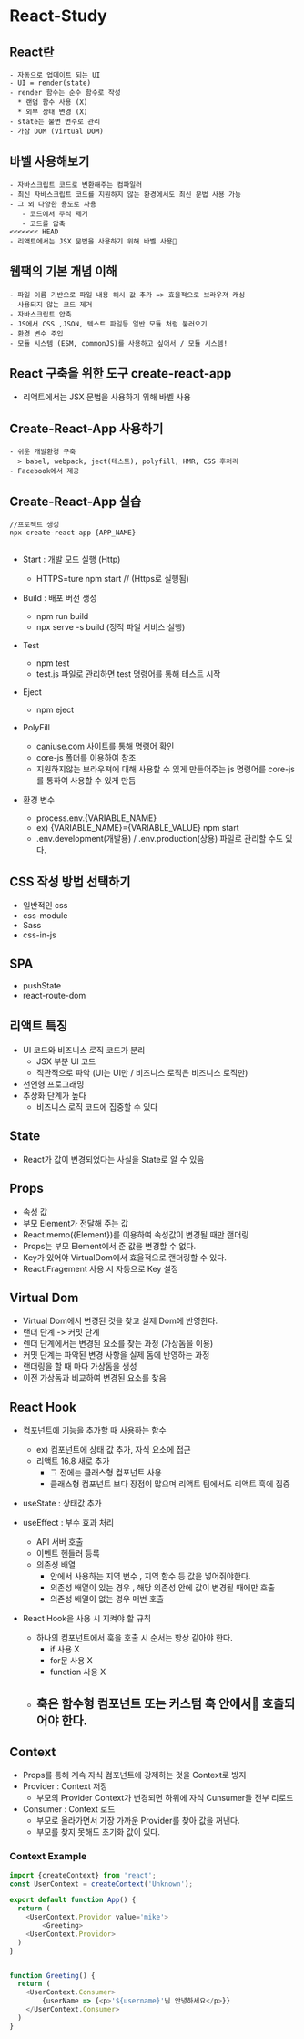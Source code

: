 # React-Study

## React란
```
- 자동으로 업데이트 되는 UI
- UI = render(state)
- render 함수는 순수 함수로 작성
  * 랜덤 함수 사용 (X)
  * 외부 상태 변경 (X)
- state는 불변 변수로 관리
- 가삼 DOM (Virtual DOM) 
```


## 바벨 사용해보기
```
- 자바스크립트 코드로 변환해주는 컴파일러
- 최신 자바스크립트 코드를 지원하지 않는 환경에서도 최신 문법 사용 가능
- 그 외 다양한 용도로 사용
   - 코드에서 주석 제거 
   - 코드를 압축
<<<<<<< HEAD
- 리액트에서는 JSX 문법을 사용하기 위해 바벨 사용
```

## 웹팩의 기본 개념 이해
```
- 파일 이름 기반으로 파일 내용 해시 값 추가 => 효율적으로 브라우져 캐싱
- 사용되지 않는 코드 제거
- 자바스크립트 압축
- JS에서 CSS ,JSON, 텍스트 파일등 일반 모듈 처럼 불러오기 
- 환경 변수 주입
- 모듈 시스템 (ESM, commonJS)를 사용하고 싶어서 / 모듈 시스템!
```

## React 구축을 위한 도구 create-react-app 
- 리액트에서는 JSX 문법을 사용하기 위해 바벨 사용
 
## Create-React-App 사용하기
```
- 쉬운 개발환경 구축
  > babel, webpack, ject(테스트), polyfill, HMR, CSS 후처리
- Facebook에서 제공
```

## Create-React-App 실습
```
//프로젝트 생성
npx create-react-app {APP_NAME}
```

## 
- Start : 개발 모드 실행 (Http) 
  - HTTPS=ture npm start // (Https로 실행됨)
- Build : 배포 버전 생성
  -  npm run build
  -  npx serve -s build (정적 파일 서비스 실행) 
- Test
  -  npm test
  -  test.js 파일로 관리하면 test 명령어를 통해 테스트 시작
- Eject
  -  npm eject

- PolyFill
  - caniuse.com 사이트를 통해 명령어 확인
  - core-js 폴더를 이용하여 참조
  - 지원하지않는 브라우져에 대해 사용할 수 있게 만들어주는 js 명령어를 core-js를 통하여 사용할 수 있게 만듬

- 환경 변수
  - process.env.{VARIABLE_NAME} 
  - ex) {VARIABLE_NAME}={VARIABLE_VALUE} npm start
  - .env.development(개발용) / .env.production(상용) 파일로 관리할 수도 있다.


## CSS 작성 방법 선택하기
- 일반적인 css
- css-module
- Sass
- css-in-js


## SPA
- pushState
- react-route-dom


## 리액트 특징
- UI 코드와 비즈니스 로직 코드가 분리 
  - JSX 부분 UI 코드
  - 직관적으로 파악 (UI는 UI만 / 비즈니스 로직은 비즈니스 로직만)
- 선언형 프로그래밍 
- 추상화 단계가 높다 
  - 비즈니스 로직 코드에 집중할 수 있다 

## State
  - React가 값이 변경되었다는 사실을 State로 알 수 있음 
## Props 
  - 속성 값
  - 부모 Element가 전달해 주는 값
  - React.memo({Element})를 이용하여 속성값이 변경될 때만 랜더링 
  - Props는 부모 Element에서 준 값을 변경할 수 없다.
  - Key가 있어야 VirtualDom에서 효율적으로 랜더링할 수 있다.
  - React.Fragement 사용 시 자동으로 Key 설정

  ## Virtual Dom
  - Virtual Dom에서 변경된 것을 찾고 실제 Dom에 반영한다.
  - 랜더 단계 -> 커밋 단계 
  - 렌더 단계에서는 변경된 요소를 찾는 과정 (가상돔을 이용)
  - 커밋 단계는 파악된 변경 사항을 실제 돔에 반영하는 과정  
  - 랜더링을 할 때 마다 가상돔을 생성 
  - 이전 가상돔과 비교하여 변경된 요소를 찾음 

  ## React Hook
  - 컴포넌트에 기능을 추가할 때 사용하는 함수
    - ex) 컴포넌트에 상태 값 추가, 자식 요소에 접근
    - 리액트 16.8 새로 추가
      - 그 전에는 클래스형 컴포넌트 사용
      - 클래스형 컴포넌트 보다 장점이 많으며 리액트 팀에서도 리액트 훅에 집중
  - useState : 상태값 추가 
  - useEffect : 부수 효과 처리 
    - API 서버 호출 
    - 이벤트 헨들러 등록
    - 의존성 배열 
      - 안에서 사용하는 지역 변수 , 지역 함수 등 값을 넣어줘야한다. 
      - 의존성 배열이 있는 경우 , 해당 의존성 안에 값이 변경될 때에만 호출
      - 의존성 배열이 없는 경우 매번 호출 
      
  - React Hook을 사용 시 지켜야 할 규칙
    - 하나의 컴포넌트에서 훅을 호출 시 순서는 항상 같아야 한다.
      - if 사용 X
      - for문 사용 X
      - function 사용 X
    - 훅은 함수형 컴포넌트 또는 커스텀 훅 안에서 호출되어야 한다.
      - 

  ## Context
  - Props를 통해 계속 자식 컴포넌트에 강제하는 것을 Context로 방지
  - Provider : Context 저장 
    - 부모의 Provider Context가 변경되면 하위에 자식 Cunsumer들 전부 리로드
  - Consumer : Context 로드
    - 부모로 올라가면서 가장 가까운 Provider를 찾아 값을 꺼낸다.
    - 부모를 찾지 못해도 초기화 값이 있다.

### Context Example
```javascript
import {createContext} from 'react';
const UserContext = createContext('Unknown');

export default function App() {
  return (
    <UserContext.Providor value='mike'>
        <Greeting>
    <UserContext.Providor>
  )
}


function Greeting() {
  return (
    <UserContext.Consumer>
        {userName => {<p>'${username}'님 안녕하세요</p>}}
    </UserContext.Consumer>
  )
}

```